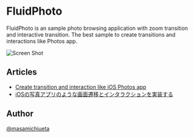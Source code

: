 # FluidPhoto
FluidPhoto is an sample photo browsing application with zoom transition and interactive transition.
The best sample to create transitions and interactions like Photos app.

![Screen Shot](https://github.com/masamichiueta/FluidPhoto/blob/master/fluidphoto.gif)

## Articles
- [Create transition and interaction like iOS Photos app](https://medium.com/@masamichiueta/create-transition-and-interaction-like-ios-photos-app-2b9f16313d3)
- [iOSの写真アプリのような画面遷移とインタラクションを実装する](https://qiita.com/masamichiueta/items/a7336ad13de5f0c34831)

## Author
[@masamichiueta](https://twitter.com/masamichiueta)
